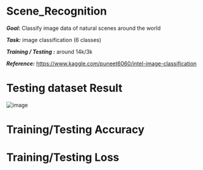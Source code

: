# Scene_Recognition

***Goal:*** Classify image data of natural scenes around the world

***Task:*** image classification (6 classes)

***Training / Testing :*** around 14k/3k

***Reference:*** https://www.kaggle.com/puneet6060/intel-image-classification 

# Testing dataset Result

![image](https://github.com/wayne1116/Scene_Recognition/blob/master/result_picture/result.png)

# Training/Testing Accuracy

# Training/Testing Loss
